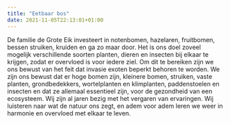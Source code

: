 ```yaml
---
title: "Eetbaar bos"
date: 2021-11-05T22:13:01+01:00
---
```

De familie de Grote Eik investeert in notenbomen, hazelaren, fruitbomen, bessen
struiken, kruiden en ga zo maar door. Het is ons doel zoveel mogelijk
verschillende soorten planten, dieren en insecten bij elkaar te krijgen, zodat
er overvloed is voor iedere ziel. Om dit te bereiken zijn we ons bewust van het
feit dat invasie exoten beperkt behoren te worden.  We zijn ons bewust dat er
hoge bomen zijn, kleinere bomen, struiken, vaste planten, grondbedekkers,
wortelplanten en klimplanten, paddenstoelen en insecten en dat ze allemaal
essentieel zijn, voor de gezondheid van een ecosysteem. Wij zijn al jaren bezig
met het vergaren van ervaringen. Wij luisteren naar wat de natuur ons zegt, en
adem voor adem leren we weer in harmonie en overvloed met elkaar te leven. 
